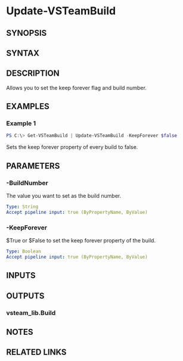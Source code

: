 <!-- #include "./common/header.md" -->

# Update-VSTeamBuild

## SYNOPSIS

<!-- #include "./synopsis/Update-VSTeamBuild.md" -->

## SYNTAX

## DESCRIPTION

Allows you to set the keep forever flag and build number.

## EXAMPLES

### Example 1

```powershell
PS C:\> Get-VSTeamBuild | Update-VSTeamBuild -KeepForever $false
```

Sets the keep forever property of every build to false.

## PARAMETERS

<!-- #include "./params/projectName.md" -->

### -BuildNumber

The value you want to set as the build number.

```yaml
Type: String
Accept pipeline input: true (ByPropertyName, ByValue)
```

<!-- #include "./params/BuildId.md" -->

### -KeepForever

$True or $False to set the keep forever property of the build.

```yaml
Type: Boolean
Accept pipeline input: true (ByPropertyName, ByValue)
```

<!-- #include "./params/confirm.md" -->

<!-- #include "./params/force.md" -->

<!-- #include "./params/whatIf.md" -->

## INPUTS

## OUTPUTS

### vsteam_lib.Build

## NOTES

<!-- #include "./common/prerequisites.md" -->

## RELATED LINKS

<!-- #include "./common/related.md" -->
